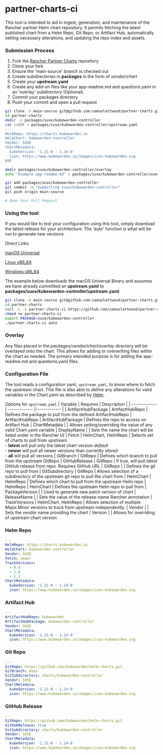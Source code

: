 # partner-charts-ci

This tool is intended to aid in ingest, generation, and maintenance of the Rancher partner Helm chart repository. It permits fetching the latest published chart from a Helm Repo, Git Repo, or Artifact Hub, automatically setting necessary alterations, and updating the repo index and assets.

### Submission Process
1. Fork the [Rancher Partner Charts](https://github.com/rancher/partner-charts/) repository
2. Clone your fork
3. Ensure the 'main-source' branch is checked out
4. Create subdirectories in **packages** in the form of *vendor/chart*
5. Create your **upstream.yaml**
6. Create any add-on files like your app-readme.md and questions.yaml in an 'overlay' subdirectory (Optional)
6. Commit your packages directory
7. Push your commit and open a pull request

```bash
git clone -b main-source git@github.com:samuelattwood/partner-charts.git
cd partner-charts
mkdir -p packages/suse/kubewarden-controller
cat <<EOF > packages/suse/kubewarden-controller/upstream.yaml
---
HelmRepo: https://charts.kubewarden.io
HelmChart: kubewarden-controller
Vendor: SUSE
ChartMetadata:
  kubeVersion: '1.21-0 - 1.24-0'
  icon: https://www.kubewarden.io/images/icon-kubewarden.svg
EOF

mkdir packages/suse/kubewarden-controller/overlay
echo "Example app-readme.md" > packages/suse/kubewarden-controller/overlay/app-readme.md

git add packages/suse/kubewarden-controller
git commit -m "Submitting suse/kubewarden-controller"
git push origin main-source

# Open Your Pull Request
```

### Using the tool
If you would like to test your configuration using this tool, simply download the latest release for your architecture. The 'auto' function is what will be run to generate new versions.

Direct Links

[macOS Universal](https://github.com/samuelattwood/partner-charts-ci/releases/latest/download/partner-charts-ci-darwin-universal)

[Linux x86_64](https://github.com/samuelattwood/partner-charts-ci/releases/latest/download/partner-charts-ci-linux-amd64)

[Windows x86_64](https://github.com/samuelattwood/partner-charts-ci/releases/latest/download/partner-charts-ci-windows-amd64)

The example below downloads the macOS Universal Binary and assumes we have already committed an **upstream.yaml** to **packages/suse/kubewarden-controller/upstream.yaml**
```bash
git clone -b main-source git@github.com:samuelattwood/partner-charts.git
cd partner-charts
curl -L -o partner-charts-ci https://github.com/samuelattwood/partner-charts-ci/releases/latest/download/partner-charts-ci-darwin-universal
chmod +x partner-charts-ci
export PACKAGE=suse/kubewarden-controller
./partner-charts-ci auto
```

### Overlay

Any files placed in the *packages/vendor/chart/overlay* directory will be overlayed onto the chart. This allows for adding or overwriting files within the chart as needed. The primary intended purpose is for adding the app-readme.md and questions.yaml files.

### Configuration File

The tool reads a configuration yaml, `upstream.yaml`, to know where to fetch the upstream chart. This file is also able to define any alterations for valid variables in the Chart.yaml as described by [Helm](https://helm.sh/docs/topics/charts/#the-chart-file-structure).


Options for `upstream.yaml`
| Variable | Requires | Description |
| ------------- | ------------- |------------- |
| ArtifactHubPackage | ArtifactHubRepo | Defines the package to pull from the defined ArtifactHubRepo
| ArtifactHubRepo | ArtifactHubPackage | Defines the repo to access on Artifact Hub
| ChartMetadata | | Allows setting/overriding the value of any valid Chart.yaml variable
| DisplayName | | Sets the name the chart will be listed under in the Rancher UI
| Fetch | HelmChart, HelmRepo | Selects set of charts to pull from upstream.<br />- **latest** will pull only the latest chart version *default*<br />- **newer** will pull all newer versions than currently stored<br />- **all** will pull all versions
| GitBranch | GitRepo | Defines which branch to pull from the upstream GitRepo
| GitHubRelease | GitRepo | If true, will pull latest GitHub release from repo. Requires GitHub URL
| GitRepo | | Defines the git repo to pull from
| GitSubdirectory | GitRepo | Allows selection of a subdirectory of the upstream git repo to pull the chart from
| HelmChart | HelmRepo | Defines which chart to pull from the upstream Helm repo
| HelmRepo | HelmChart | Defines the upstream Helm repo to pull from
| PackageVersion | | Used to generate new patch version of chart
| ReleaseName | | Sets the value of the release-name Rancher annotation
| TrackVersions | HelmChart, HelmRepo | Allows selection of multiple *Major.Minor* versions to track from upstream independently.
| Vendor | | Sets the vendor name providing the chart
| Version | | Allows for overriding of upstream chart version

### Helm Repo
```yaml
---
HelmRepo: https://charts.kubewarden.io
HelmChart: kubewarden-controller
Vendor: SUSE
Fetch: newer
TrackVersions:
  - 0.4
  - 1.0
  - 1.1
ChartMetadata:
  kubeVersion: '1.21-0 - 1.24-0'
  icon: https://www.kubewarden.io/images/icon-kubewarden.svg
```

### Artifact Hub
```yaml
---
ArtifactHubRepo: kubewarden
ArtifactHubPackage: kubewarden-controller
Vendor: SUSE
ChartMetadata:
  kubeVersion: '1.21-0 - 1.24-0'
  icon: https://www.kubewarden.io/images/icon-kubewarden.svg
```

### Git Repo
```yaml
---
GitRepo: https://github.com/kubewarden/helm-charts.git
GitBranch: main
GitSubdirectory: charts/kubewarden-controller
Vendor: SUSE
ChartMetadata:
  kubeVersion: '1.21-0 - 1.24-0'
  icon: https://www.kubewarden.io/images/icon-kubewarden.svg
```

### GitHub Release
```yaml
---
GitRepo: https://github.com/kubewarden/helm-charts.git
GitHubRelease: true
GitSubdirectory: charts/kubewarden-controller
Vendor: SUSE
ChartMetadata:
  kubeVersion: '1.21-0 - 1.24-0'
  icon: https://www.kubewarden.io/images/icon-kubewarden.svg
```
